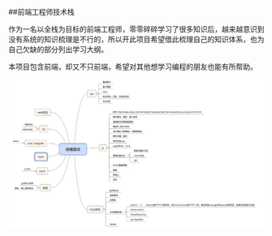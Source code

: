##前端工程师技术栈

作为一名以全栈为目标的前端工程师，零零碎碎学习了很多知识后，越来越意识到没有系统的知识梳理是不行的，所以开此项目希望借此梳理自己的知识体系，也为自己欠缺的部分列出学习大纲。

本项目包含前端，却又不只前端，希望对其他想学习编程的朋友也能有所帮助。

![](./tree.png)